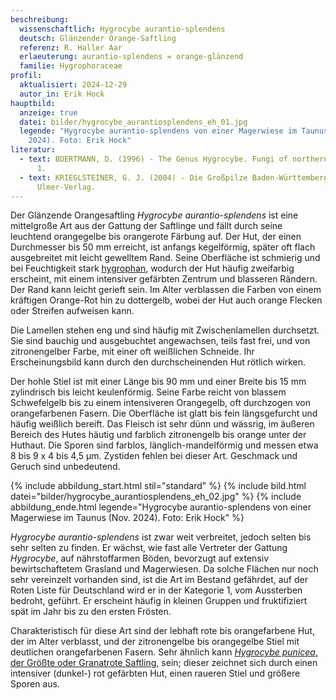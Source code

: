 ```yaml
---
beschreibung:
  wissenschaftlich: Hygrocybe aurantio-splendens
  deutsch: Glänzender Orange-Saftling
  referenz: R. Haller Aar
  erlaeuterung: aurantio-splendens = orange-glänzend
  familie: Hygrophoraceae
profil:
  aktualisiert: 2024-12-29
  autor_in: Erik Hock
hauptbild:
  anzeige: true
  datei: bilder/hygrocybe_aurantiosplendens_eh_01.jpg
  legende: "Hygrocybe aurantio-splendens von einer Magerwiese im Taunus (Nov.
    2024). Foto: Erik Hock"
literatur:
  - text: BOERTMANN, D. (1996) - The Genus Hygrocybe. Fungi of northern Europe - Vol
      1.
  - text: KRIEGLSTEINER, G. J. (2004) - Die Großpilze Baden-Württembergs. Band 4.
      Ulmer-Verlag.
---
```

Der Glänzende Orangesaftling *Hygrocybe aurantio-splendens* ist eine mittelgroße Art aus der Gattung der Saftlinge und fällt durch seine leuchtend orangegelbe bis orangerote Färbung auf. Der Hut, der einen Durchmesser bis 50 mm erreicht, ist anfangs kegelförmig, später oft flach ausgebreitet mit leicht gewelltem Rand. Seine Oberfläche ist schmierig und bei Feuchtigkeit stark [hygrophan](hygrophan "Glossar"), wodurch der Hut häufig zweifarbig erscheint, mit einem intensiver gefärbten Zentrum und blasseren Rändern. Der Rand kann leicht gerieft sein. Im Alter verblassen die Farben von einem kräftigen Orange-Rot hin zu dottergelb, wobei der Hut auch orange Flecken oder Streifen aufweisen kann.

Die Lamellen stehen eng und sind häufig mit Zwischenlamellen durchsetzt. Sie sind bauchig und ausgebuchtet angewachsen, teils fast frei, und von zitronengelber Farbe, mit einer oft weißlichen Schneide. Ihr Erscheinungsbild kann durch den durchscheinenden Hut rötlich wirken.

Der hohle Stiel ist mit einer Länge bis 90 mm und einer Breite bis 15 mm zylindrisch bis leicht keulenförmig. Seine Farbe reicht von blassem Schwefelgelb bis zu einem intensiveren Orangegelb, oft durchzogen von orangefarbenen Fasern. Die Oberfläche ist glatt bis fein längsgefurcht und häufig weißlich bereift. 
Das Fleisch ist sehr dünn und wässrig, im äußeren Bereich des Hutes häutig und farblich zitronengelb bis orange unter der Huthaut. Die Sporen sind farblos, länglich-mandelförmig und messen etwa 8 bis 9 x 4 bis 4,5 µm. Zystiden fehlen bei dieser Art. Geschmack und Geruch sind unbedeutend.

{% include abbildung_start.html stil="standard" %}
{% include bild.html datei="bilder/hygrocybe_aurantiosplendens_eh_02.jpg" %}
{% include abbildung_ende.html legende="Hygrocybe aurantio-splendens von einer Magerwiese im Taunus (Nov. 2024). Foto: Erik Hock" %}

*Hygrocybe aurantio-splendens* ist zwar weit verbreitet, jedoch selten bis sehr selten zu finden. Er wächst, wie fast alle Vertreter der Gattung *Hygrocybe*, auf nährstoffarmen Böden, bevorzugt auf extensiv bewirtschaftetem Grasland und Magerwiesen. Da solche Flächen nur noch sehr vereinzelt vorhanden sind, ist die Art im Bestand gefährdet, auf der Roten Liste für Deutschland wird er in der Kategorie 1, vom Aussterben bedroht, geführt. Er erscheint häufig in kleinen Gruppen und fruktifiziert spät im Jahr bis zu den ersten Frösten. 

Charakteristisch für diese Art sind der lebhaft rote bis orangefarbene Hut, der im Alter verblasst, und der zitronengelbe bis orangegelbe Stiel mit deutlichen orangefarbenen Fasern. Sehr ähnlich kann [*Hygrocybe punicea*, der Größte oder Granatrote Saftling](/pilze/hygrocybe-punicea-granatroter-saftling), sein; dieser zeichnet sich durch einen intensiver (dunkel-) rot gefärbten Hut, einen raueren Stiel und größere Sporen aus.  